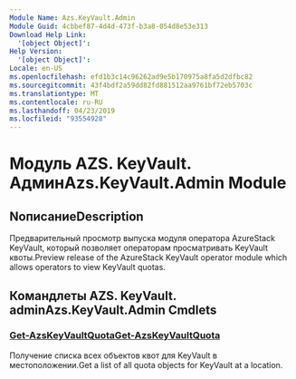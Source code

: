 ```yaml
---
Module Name: Azs.KeyVault.Admin
Module Guid: 4cbbef87-4d4d-473f-b3a8-054d8e53e313
Download Help Link:
  '[object Object]': 
Help Version:
  '[object Object]': 
Locale: en-US
ms.openlocfilehash: efd1b3c14c96262ad9e5b170975a8fa5d2dfbc82
ms.sourcegitcommit: 43f4bdf2a59dd82fd881512aa9761bf72eb5703c
ms.translationtype: MT
ms.contentlocale: ru-RU
ms.lasthandoff: 04/23/2019
ms.locfileid: "93554928"
---
```

# <span data-ttu-id="da8ff-101">Модуль AZS. KeyVault. Админ</span><span class="sxs-lookup"><span data-stu-id="da8ff-101">Azs.KeyVault.Admin Module</span></span>
## <span data-ttu-id="da8ff-102">Nописание</span><span class="sxs-lookup"><span data-stu-id="da8ff-102">Description</span></span>
<span data-ttu-id="da8ff-103">Предварительный просмотр выпуска модуля оператора AzureStack KeyVault, который позволяет операторам просматривать KeyVault квоты.</span><span class="sxs-lookup"><span data-stu-id="da8ff-103">Preview release of the AzureStack KeyVault operator module which allows operators to view KeyVault quotas.</span></span>

## <span data-ttu-id="da8ff-104">Командлеты AZS. KeyVault. admin</span><span class="sxs-lookup"><span data-stu-id="da8ff-104">Azs.KeyVault.Admin Cmdlets</span></span>
### [<span data-ttu-id="da8ff-105">Get-AzsKeyVaultQuota</span><span class="sxs-lookup"><span data-stu-id="da8ff-105">Get-AzsKeyVaultQuota</span></span>](Get-AzsKeyVaultQuota.md)
<span data-ttu-id="da8ff-106">Получение списка всех объектов квот для KeyVault в местоположении.</span><span class="sxs-lookup"><span data-stu-id="da8ff-106">Get a list of all quota objects for KeyVault at a location.</span></span>

